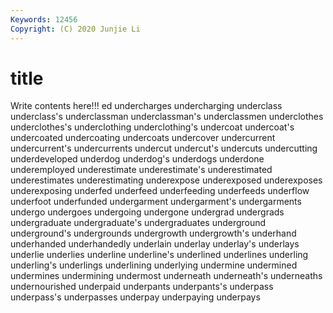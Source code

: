 ```yaml
---
Keywords: 12456
Copyright: (C) 2020 Junjie Li
---
```


# title

Write contents here!!!
ed 
undercharges 
undercharging 
underclass 
underclass's 
underclassman 
underclassman's 
underclassmen 
underclothes 
underclothes's
underclothing 
underclothing's 
undercoat 
undercoat's 
undercoated 
undercoating 
undercoats 
undercover 
undercurrent 
undercurrent's
undercurrents 
undercut 
undercut's 
undercuts 
undercutting 
underdeveloped 
underdog 
underdog's 
underdogs 
underdone
underemployed 
underestimate 
underestimate's 
underestimated 
underestimates 
underestimating 
underexpose 
underexposed 
underexposes 
underexposing
underfed 
underfeed 
underfeeding 
underfeeds 
underflow 
underfoot 
underfunded 
undergarment 
undergarment's 
undergarments
undergo 
undergoes 
undergoing 
undergone 
undergrad 
undergrads 
undergraduate 
undergraduate's 
undergraduates 
underground
underground's 
undergrounds 
undergrowth 
undergrowth's 
underhand 
underhanded 
underhandedly 
underlain 
underlay 
underlay's
underlays 
underlie 
underlies 
underline 
underline's 
underlined 
underlines 
underling 
underling's 
underlings
underlining 
underlying 
undermine 
undermined 
undermines 
undermining 
undermost 
underneath 
underneath's 
underneaths
undernourished 
underpaid 
underpants 
underpants's 
underpass 
underpass's 
underpasses 
underpay 
underpaying 
underpays
